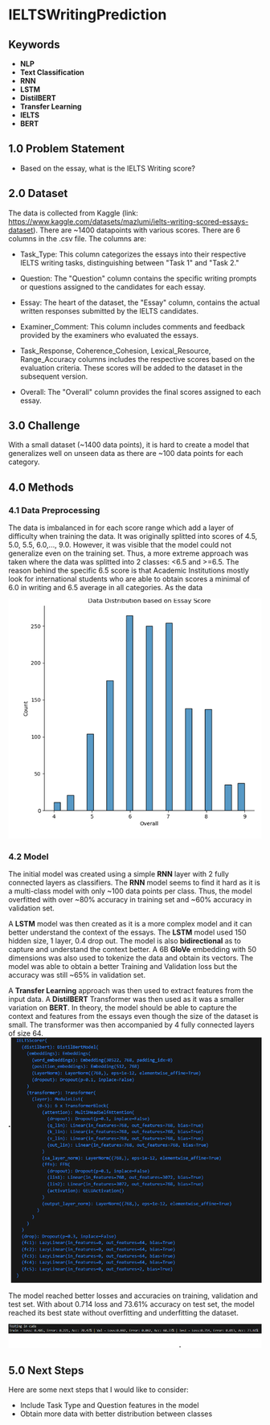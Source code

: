 # IELTSWritingPrediction

## Keywords
* **NLP**
* **Text Classification**
* **RNN**
* **LSTM**
* **DistilBERT**
* **Transfer Learning**
* **IELTS**
* **BERT**

## 1.0 Problem Statement
  - Based on the essay, what is the IELTS Writing score?

## 2.0 Dataset
The data is collected from Kaggle (link: https://www.kaggle.com/datasets/mazlumi/ielts-writing-scored-essays-dataset). There are ~1400 datapoints with various scores. There are 6 columns in the .csv file. The columns are:

* Task_Type: This column categorizes the essays into their respective IELTS writing tasks, distinguishing between "Task 1" and "Task 2."

* Question: The "Question" column contains the specific writing prompts or questions assigned to the candidates for each essay.

* Essay: The heart of the dataset, the "Essay" column, contains the actual written responses submitted by the IELTS candidates.

* Examiner_Comment: This column includes comments and feedback provided by the examiners who evaluated the essays.

* Task_Response, Coherence_Cohesion, Lexical_Resource, Range_Accuracy columns includes the respective scores based on the evaluation criteria. These scores will be added to the dataset in the subsequent version.

* Overall: The "Overall" column provides the final scores assigned to each essay.

## 3.0 Challenge
With a small dataset (~1400 data points), it is hard to create a model that generalizes well on unseen data as there are ~100 data points for each category.

## 4.0 Methods
### 4.1 Data Preprocessing
The data is imbalanced in for each score range which add a layer of difficulty when training the data. It was originally splitted into scores of 4.5, 5.0, 5.5, 6.0,..., 9.0. However, it was visible that the model could not generalize even on the training set. Thus, a more extreme approach was taken where the data was splitted into 2 classes: <6.5 and >=6.5. The reason behind the specific 6.5 score is that Academic Institutions mostly look for international students who are able to obtain scores a minimal of 6.0 in writing and 6.5 average in all categories. As the data 

![image](https://github.com/mart1428/IELTSWritingPrediction/blob/main/images/Figure_1%20Data%20Distribution.png)



### 4.2 Model
The initial model was created using a simple **RNN** layer with 2 fully connected layers as classifiers. The **RNN** model seems to find it hard as it is a multi-class model with only ~100 data points per class. Thus, the model overfitted with over ~80% accuracy in training set and ~60% accuracy in validation set. 

A **LSTM** model was then created as it is a more complex model and it can better understand the context of the essays. The **LSTM** model used 150 hidden size, 1 layer, 0.4 drop out. The model is also **bidirectional** as to capture and understand the context better.
A 6B **GloVe** embedding with 50 dimensions was also used to tokenize the data and obtain its vectors. The model was able to obtain a better Training and Validation loss but the accuracy was still ~65% in validation set.

A **Transfer Learning** approach was then used to extract features from the input data. A **DistilBERT** Transformer was then used as it was a smaller variation on **BERT**. In theory, the model should be able to capture the context and features from the essays even though the size of the dataset is small. The transformer was then accompanied by 4 fully connected layers of size 64. 
![image](https://github.com/mart1428/IELTSWritingPrediction/blob/main/images/Figure_2%20Model%20Layers.png)

The model reached better losses and accuracies on training, validation and test set. With about 0.714 loss and 73.61% accuracy on test set, the model reached its best state without overfitting and underfitting the dataset. 

![image](https://github.com/mart1428/IELTSWritingPrediction/blob/main/images/Figure_3%20Results.png)

## 5.0 Next Steps

Here are some next steps that I would like to consider:
* Include Task Type and Question features in the model
* Obtain more data with better distribution between classes

